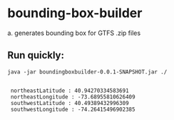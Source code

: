 # bounding-box-builder

  a. generates bounding box for GTFS .zip files
   
## Run quickly:
  
  ```
  java -jar boundingboxbuilder-0.0.1-SNAPSHOT.jar ./
   
  
   northeastLatitude : 40.94270334583691   
   northeastLongitude : -73.68955810626409
   southwestLatitude : 40.49389432996309
   southwestLongitude : -74.26415496902385
   ```